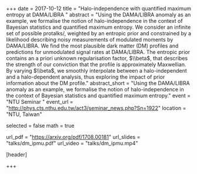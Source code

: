 +++
date = 2017-10-12
title = "Halo-independence with quantified maximum entropy at DAMA/LIBRA "
abstract = "Using the DAMA/LIBRA anomaly as an example, we formalise the notion of halo-independence in the context of Bayesian statistics and quantified maximum entropy. We consider an infinite set of possible protalks/, weighted by an entropic prior and constrained by a likelihood describing noisy measurements of modulated moments by DAMA/LIBRA. We find the most plausible dark matter (DM) profiles and predictions for unmodulated signal rates at DAMA/LIBRA. The entropic prior contains an a priori unknown regularisation factor, $\\beta$, that describes the strength of our conviction that the profile is approximately Maxwellian. By varying $\\beta$, we smoothly interpolate between a halo-independent and a halo-dependent analysis, thus exploring the impact of prior information about the DM profile."
abstract_short = "Using the DAMA/LIBRA anomaly as an example, we formalise the notion of halo-independence in the context of Bayesian statistics and quantified maximum entropy."
event = "NTU Seminar "
event_url = "http://phys.cts.nthu.edu.tw/act3/seminar_news.php?Sn=1922"
location = "NTU, Taiwan"

selected = false
math = true

url_pdf = "https://arxiv.org/pdf/1708.00181"
url_slides = "talks/dm_ipmu.pdf"
url_video = "talks/dm_ipmu.mp4"

[header]

+++
